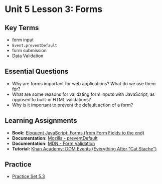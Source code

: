 # Unit 5 Lesson 3: Forms

## Key Terms
* form input
* `Event.preventDefault`
* form submission
* Data Validation

## Essential Questions
* Why are forms important for web applications? What do we use them for?
* What are some reasons for validating form inputs with JavaScript, as opposed to built-in HTML validations?
* Why is it important to prevent the default action of a form?

## Learning Assignments
* **Book:** [Eloquent JavaScript: Forms (from Form Fields to the end)](https://eloquentjavascript.net/18_http.html#h_H222GOgM6T)
* **Documentation:** [Mozilla - preventDefault](https://developer.mozilla.org/en-US/docs/Web/API/Event/preventDefault)
* **Documentation:** [MDN - Form Validation](https://developer.mozilla.org/en-US/docs/Learn/Forms/Form_validation)
* **Tutorial:** [Khan Academy: DOM Events (Everything After "Cat Stache")](https://www.khanacademy.org/computing/computer-programming/html-css-js/html-js-dom-events#html-js-dom-events)


## Practice
* [Practice Set 5.3](https://github.com/The-Marcy-Lab-School/se-unit-5-DOM/blob/master/lesson-3-forms/practice-set/exercises.md)
